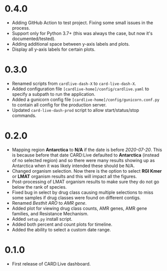 # 0.4.0

* Adding GitHub Action to test project. Fixing some small issues in the process.
* Support only for Python 3.7+ (this was always the case, but now it's documented/tested).
* Adding additional space between y-axis labels and plots.
* Display all y-axis labels for certain plots.

# 0.3.0

* Renamed scripts from `cardlive-dash-X` to `card-live-dash-X`.
* Added configuration file `[cardlive-home]/config/cardlive.yaml` to specify a subpath to run the application.
* Added a gunicorn config file `[cardlive-home]/config/gunicorn.conf.py` to contain all config for the production server.
* Updated `card-live-dash-prod` script to allow start/status/stop commands.

# 0.2.0

* Mapping region **Antarctica** to **N/A** if the date is before *2020-07-20*. This is because before that date CARD:Live defaulted to **Antarctica** (instead of no selected region) and so there were many results showing up as Antarctica when it was likely intended these should be N/A.
* Changed organism selection. Now there is the option to select **RGI Kmer** or **LMAT** organism results and this will impact all the figures.
* Post-processing of LMAT organism results to make sure they do not go below the rank of species.
* Fixed bug in select by drug class causing multiple selections to miss some samples if drug classes were found on different contigs.
* Renamed *Besthit ARO* to *AMR gene*.
* Added plot for viewing drug class counts, AMR genes, AMR gene families, and Resistance Mechanism.
* Added `setup.py` install script.
* Added both percent and count plots for timeline.
* Added the ability to select a custom date range.

# 0.1.0

* First release of CARD:Live dashboard.
